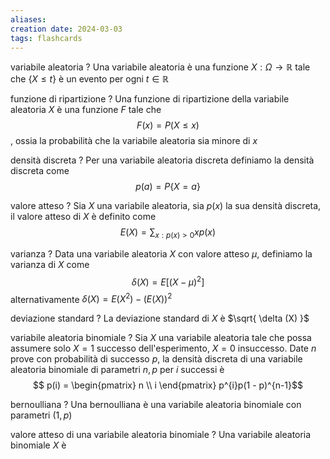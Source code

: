 ```yaml
---
aliases: 
creation date: 2024-03-03
tags: flashcards
---
```



variabile aleatoria
?
Una variabile aleatoria è una funzione $X : \Omega \to \mathbb{R}$ tale che $\{ X \leq t \}$ è un evento per ogni $t \in \mathbb{R}$

funzione di ripartizione
?
Una funzione di ripartizione della variabile aleatoria $X$ è una funzione $F$ tale che $$F(x) = P(X \leq x)$$, ossia la probabilità che la variabile aleatoria sia minore di $x$

densità discreta
?
Per una variabile aleatoria discreta definiamo la densità discreta come $$p(a) = P\{X = a\}$$

valore atteso
?
Sia $X$ una variabile aleatoria, sia $p(x)$ la sua densità discreta, il valore atteso di $X$ è definito come $$E(X) = \sum_{x : p(x) > 0} x p(x)$$

varianza
?
Data una variabile aleatoria $X$ con valore atteso $\mu$, definiamo la varianza di $X$ come
$$ \delta(X) = E[(X - \mu)^2] $$
alternativamente $\delta(X) = E(X^2) - (E(X))^2$

deviazione standard
?
La deviazione standard di $X$ è $\sqrt{ \delta (X) }$

variabile aleatoria binomiale
?
Sia $X$ una variabile aleatoria tale che possa assumere solo $X=1$ successo dell'esperimento, $X=0$ insuccesso. Date $n$ prove con probabilità di successo $p$, la densità discreta di una variabile aleatoria binomiale di parametri $n,p$ per $i$ successi è
$$ p(i) = \begin{pmatrix}
n \\
i
\end{pmatrix} p^{i}p(1 - p)^{n-1}$$

bernoulliana
?
Una bernoulliana è una variabile aleatoria binomiale con parametri $(1,p)$

valore atteso di una variabile aleatoria binomiale
?
Una variabile aleatoria binomiale $X$ è 